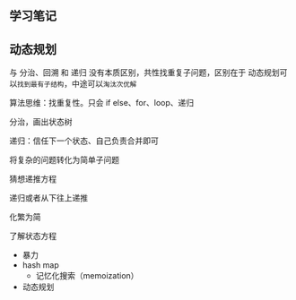 ## 学习笔记

## 动态规划

与 分治、回溯 和 递归 没有本质区别，共性找重复子问题，区别在于 动态规划可以`找到最有子结构`，中途可以`淘汰次优解`

算法思维：找重复性。只会 if else、for、loop、递归

分治，画出状态树

递归：信任下一个状态、自己负责合并即可

将复杂的问题转化为简单子问题

猜想递推方程

递归或者从下往上递推

化繁为简

了解状态方程

- 暴力
- hash map
    - 记忆化搜索（memoization）
- 动态规划